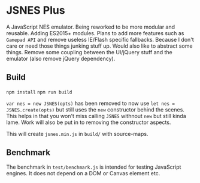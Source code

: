 JSNES Plus
=====

A JavaScript NES emulator. Being reworked to be more modular and reusable. Adding ES2015+ modules.
Plans to add more features such as `Gamepad API` and remove useless IE/Flash specific fallbacks. Because I don't care or need those things junking stuff up. Would also like to abstract some things. Remove some coupling between the UI/jQuery stuff and the emulator (also remove jQuery dependency).

Build
-----

`npm install`
`npm run build`

`var nes = new JSNES(opts)` has been removed to now use `let nes = JSNES.create(opts)` but still uses the `new` constructor behind the scenes. This helps in that you won't miss calling `JSNES` withnout `new` but still kinda lame. Work will also be put in to removing the constructor aspects.

This will create ``jsnes.min.js`` in ``build/`` with source-maps.

Benchmark
---------

The benchmark in ``test/benchmark.js`` is intended for testing JavaScript
engines. It does not depend on a DOM or Canvas element etc.
